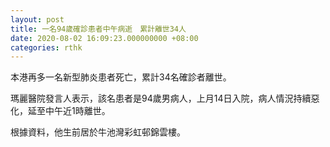 ```yaml
---
layout: post
title: 一名94歲確診患者中午病逝　累計離世34人　
date: 2020-08-02 16:09:23.000000000 +08:00
categories: rthk
---
```


本港再多一名新型肺炎患者死亡，累計34名確診者離世。

瑪麗醫院發言人表示，該名患者是94歲男病人，上月14日入院，病人情況持續惡化，延至中午近1時離世。

根據資料，他生前居於牛池灣彩虹邨錦雲樓。
